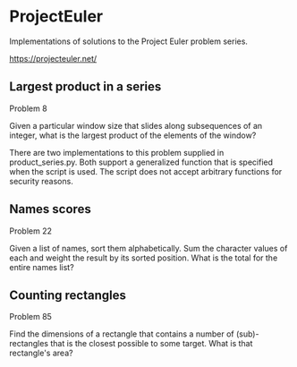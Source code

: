 # ProjectEuler
Implementations of solutions to the Project Euler problem series.

https://projecteuler.net/

## Largest product in a series
Problem 8

Given a particular window size that slides along subsequences of an integer, 
what is the largest product of the elements of the window?

There are two implementations to this problem supplied in product_series.py. 
Both support a generalized function that is specified when the script is used. 
The script does not accept arbitrary functions for security reasons.

## Names scores
Problem 22

Given a list of names, sort them alphabetically.  Sum the character values of 
each and weight the result by its sorted position.  What is the total for the 
entire names list?

## Counting rectangles
Problem 85

Find the dimensions of a rectangle that contains a number of (sub)-rectangles 
that is the closest possible to some target.  What is that rectangle's area?
